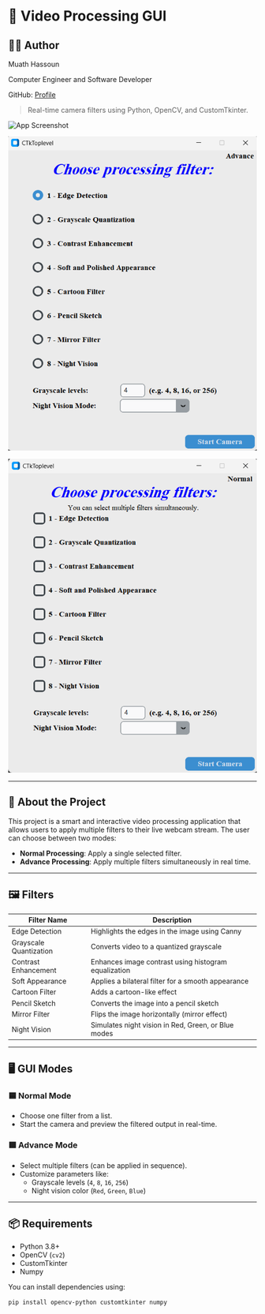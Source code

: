 # 🎥 Video Processing GUI

## 👨‍💻 Author

Muath Hassoun

Computer Engineer and Software Developer

GitHub: [Profile](https://github.com/MuathHassoun)


> Real-time camera filters using Python, OpenCV, and CustomTkinter.

![App Screenshot](assets/control.png)

![Normal Mode](assets/normal.png)

![Advance Mode](assets/advance.png)

---

## 🚀 About the Project

This project is a smart and interactive video processing application that allows users to apply multiple filters to their live webcam stream. The user can choose between two modes:

- **Normal Processing**: Apply a single selected filter.
- **Advance Processing**: Apply multiple filters simultaneously in real time.

---

## 🖼️ Filters

| Filter Name               | Description                                         |
|--------------------------|-----------------------------------------------------|
| Edge Detection           | Highlights the edges in the image using Canny       |
| Grayscale Quantization   | Converts video to a quantized grayscale             |
| Contrast Enhancement     | Enhances image contrast using histogram equalization |
| Soft Appearance          | Applies a bilateral filter for a smooth appearance |
| Cartoon Filter           | Adds a cartoon-like effect                          |
| Pencil Sketch            | Converts the image into a pencil sketch            |
| Mirror Filter            | Flips the image horizontally (mirror effect)       |
| Night Vision             | Simulates night vision in Red, Green, or Blue modes |

---

## 🖥️ GUI Modes

### 🟦 Normal Mode
- Choose one filter from a list.
- Start the camera and preview the filtered output in real-time.

### 🟩 Advance Mode
- Select multiple filters (can be applied in sequence).
- Customize parameters like:
  - Grayscale levels (`4`, `8`, `16`, `256`)
  - Night vision color (`Red`, `Green`, `Blue`)

---

## 📦 Requirements

- Python 3.8+
- OpenCV (`cv2`)
- CustomTkinter
- Numpy

You can install dependencies using:

```bash
pip install opencv-python customtkinter numpy

